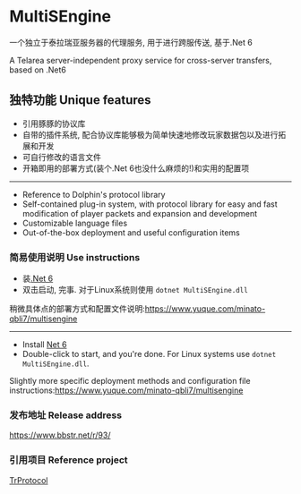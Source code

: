 # MultiSEngine
一个独立于泰拉瑞亚服务器的代理服务, 用于进行跨服传送, 基于.Net 6

A Telarea server-independent proxy service for cross-server transfers, based on .Net6
## 独特功能 Unique features
* 引用豚豚的协议库
* 自带的插件系统, 配合协议库能够极为简单快速地修改玩家数据包以及进行拓展和开发
* 可自行修改的语言文件
* 开箱即用的部署方式(装个.Net 6也没什么麻烦的!)和实用的配置项

---

* Reference to Dolphin's protocol library
* Self-contained plug-in system, with protocol library for easy and fast modification of player packets and expansion and development
* Customizable language files
* Out-of-the-box deployment and useful configuration items

### 简易使用说明 Use instructions
* 装[.Net 6](https://dotnet.microsoft.com/download/dotnet/6.0)
* 双击启动, 完事. 对于Linux系统则使用 ``dotnet MultiSEngine.dll``

稍微具体点的部署方式和配置文件说明:https://www.yuque.com/minato-qbli7/multisengine

---

* Install [Net 6](https://dotnet.microsoft.com/download/dotnet/6.0)
* Double-click to start, and you're done. For Linux systems use ``dotnet MultiSEngine.dll``.

Slightly more specific deployment methods and configuration file instructions:https://www.yuque.com/minato-qbli7/multisengine

### 发布地址 Release address
https://www.bbstr.net/r/93/
### 引用项目 Reference project
[TrProtocol](https://github.com/chi-rei-den/TrProtocol/tree/dev)
